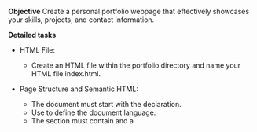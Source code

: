**Objective**
Create a personal portfolio webpage that effectively showcases your skills, projects, and contact information. 

**Detailed tasks**
* HTML File:
    - Create an HTML file within the portfolio directory and name your HTML file index.html.

* Page Structure and Semantic HTML:
    - The document must start with the <!DOCTYPE html> declaration.
    - Use <html lang="en"> to define the document language.
    - The <head> section must contain <meta charset="utf-8"> and a <title> element with your full name followed by - Personal Portfolio (e.g., John Doe - Personal Portfolio).
    - The body of the document must include the following semantic HTML5 elements in order: <header>, <nav>, <section>, <article>, and <footer>.

* Header:
    - The <header> must contain an <h1> element with your name.
    - Include a <p> tag beneath the <h1> with a brief tagline or professional statement.

* Navigation Bar (<nav>):
    - Include a list of links (<ul> containing <li> elements) that allows navigation to the different sections of the webpage: Introduction, Projects, About Me, and Contact.
    - Each list item must contain an <a> tag with the href attribute pointing to the corresponding section ID (e.g., href="#projects" for the Projects section).

* Content Sections:
    - Introduction Section (<section id="introduction">): Include an <h2> heading titled “Introduction” and a paragraph <p> describing yourself.
    - Projects Section (<section id="projects">): Use an <h2> heading titled “Projects”. Each project must be wrapped in <article> tags with a class of “project”. Each <article> must contain an <h3> for the project title, a <p> for the description, and an <a> tag linking to the project with target="_blank".
    - About Me Section (<section id="about">): Include an <h2> heading titled “About Me” and paragraphs or lists describing your background, skills, or hobbies.
    - Contact Section (<section id="contact">): Use an <h2> heading titled “Contact” and provide an email link using <a href="mailto:your.email@example.com"> and links to your LinkedIn and GitHub profiles, ensuring these links open in a new tab using target="_blank".

* Footer:
- The <footer> must contain a <p> element with copyright information (e.g., &copy; 2024 Your Name).
